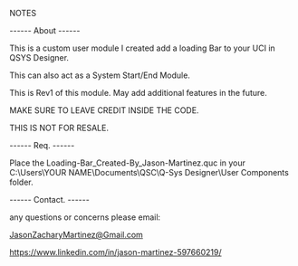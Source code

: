 NOTES

------ About ------

This is a custom user module I created add a loading Bar to your UCI in QSYS Designer.

This can also act as a System Start/End Module.

This is Rev1 of this module. May add additional features in the future.

MAKE SURE TO LEAVE CREDIT INSIDE THE CODE.

THIS IS NOT FOR RESALE.

------ Req. ------

Place the Loading-Bar_Created-By_Jason-Martinez.quc in your C:\Users\YOUR NAME\Documents\QSC\Q-Sys Designer\User Components folder.

------ Contact. ------

any questions or concerns please email:

JasonZacharyMartinez@Gmail.com

https://www.linkedin.com/in/jason-martinez-597660219/
